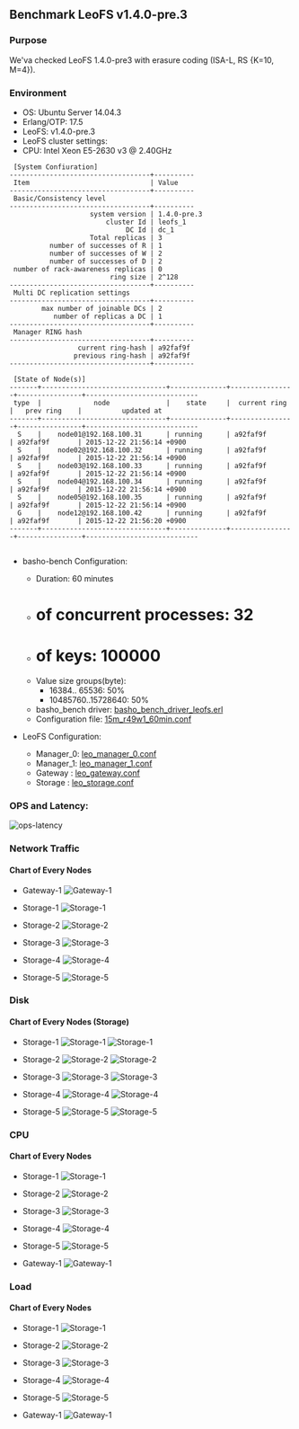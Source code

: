## Benchmark LeoFS v1.4.0-pre.3

### Purpose
We'va checked LeoFS 1.4.0-pre3 with erasure coding (ISA-L, RS {K=10, M=4}).

### Environment

* OS: Ubuntu Server 14.04.3
* Erlang/OTP: 17.5
* LeoFS: v1.4.0-pre.3
* LeoFS cluster settings:
* CPU: Intel Xeon E5-2630 v3 @ 2.40GHz

```
 [System Confiuration]
-----------------------------------+----------
 Item                              | Value    
-----------------------------------+----------
 Basic/Consistency level
-----------------------------------+----------
                    system version | 1.4.0-pre.3
                        cluster Id | leofs_1
                             DC Id | dc_1
                    Total replicas | 3
          number of successes of R | 1
          number of successes of W | 2
          number of successes of D | 2
 number of rack-awareness replicas | 0
                         ring size | 2^128
-----------------------------------+----------
 Multi DC replication settings
-----------------------------------+----------
        max number of joinable DCs | 2
           number of replicas a DC | 1
-----------------------------------+----------
 Manager RING hash
-----------------------------------+----------
                 current ring-hash | a92faf9f
                previous ring-hash | a92faf9f
-----------------------------------+----------

 [State of Node(s)]
-------+-------------------------------+--------------+----------------+----------------+----------------------------
 type  |             node              |    state     |  current ring  |   prev ring    |          updated at         
-------+-------------------------------+--------------+----------------+----------------+----------------------------
  S    |    node01@192.168.100.31      | running      | a92faf9f       | a92faf9f       | 2015-12-22 21:56:14 +0900
  S    |    node02@192.168.100.32      | running      | a92faf9f       | a92faf9f       | 2015-12-22 21:56:14 +0900
  S    |    node03@192.168.100.33      | running      | a92faf9f       | a92faf9f       | 2015-12-22 21:56:14 +0900
  S    |    node04@192.168.100.34      | running      | a92faf9f       | a92faf9f       | 2015-12-22 21:56:14 +0900
  S    |    node05@192.168.100.35      | running      | a92faf9f       | a92faf9f       | 2015-12-22 21:56:14 +0900
  G    |    node12@192.168.100.42      | running      | a92faf9f       | a92faf9f       | 2015-12-22 21:56:20 +0900
-------+-------------------------------+--------------+----------------+----------------+----------------------------


```

* basho-bench Configuration:
    * Duration: 60 minutes
    * # of concurrent processes: 32
    * # of keys: 100000
    * Value size groups(byte):
        *    16384..   65536: 50%
        * 10485760..15728640: 50%
    * basho_bench driver: [basho_bench_driver_leofs.erl](https://github.com/leo-project/basho_bench/blob/master/src/basho_bench_driver_leofs.erl)
    * Configuration file: [15m_r49w1_60min.conf](20151222_201741/15m_r49w1_60min.conf)

* LeoFS Configuration:
    * Manager_0: [leo_manager_0.conf](conf/leo_manager_0.conf)
    * Manager_1: [leo_manager_1.conf](conf/leo_manager_1.conf)
    * Gateway  : [leo_gateway.conf](conf/leo_gateway.conf)
    * Storage  : [leo_storage.conf](conf/leo_storage.conf)

### OPS and Latency:

![ops-latency](20151222_201741/summary.png)

### Network Traffic
#### Chart of Every Nodes

* Gateway-1
![Gateway-1](leofs-ubuntu1404-node12_20151222_201727/sar_1_20151222_201727_p1p1-if1.png)

* Storage-1
![Storage-1](leofs-ubuntu1404-node01_20151222_201742/sar_3_20151222_201742_p1p1-if1.png)

* Storage-2
![Storage-2](leofs-ubuntu1404-node02_20151222_201717/sar_3_20151222_201717_p1p1-if1.png)

* Storage-3
![Storage-3](leofs-ubuntu1404-node03_20151222_201711/sar_3_20151222_201711_p1p1-if1.png)

* Storage-4
![Storage-4](leofs-ubuntu1404-node04_20151222_201729/sar_3_20151222_201729_p1p1-if1.png)

* Storage-5
![Storage-5](leofs-ubuntu1404-node05_20151222_201713/sar_3_20151222_201713_p1p1-if1.png)



### Disk
#### Chart of Every Nodes (Storage)

* Storage-1
![Storage-1](leofs-ubuntu1404-node01_20151222_201742/sar_3_20151222_201742_dev8-16-t1.png)
![Storage-1](leofs-ubuntu1404-node01_20151222_201742/sar_3_20151222_201742_dev8-16-t2.png)

* Storage-2
![Storage-2](leofs-ubuntu1404-node02_20151222_201717/sar_3_20151222_201717_dev8-16-t1.png)
![Storage-2](leofs-ubuntu1404-node02_20151222_201717/sar_3_20151222_201717_dev8-16-t2.png)

* Storage-3
![Storage-3](leofs-ubuntu1404-node03_20151222_201711/sar_3_20151222_201711_dev8-16-t1.png)
![Storage-3](leofs-ubuntu1404-node03_20151222_201711/sar_3_20151222_201711_dev8-16-t2.png)

* Storage-4
![Storage-4](leofs-ubuntu1404-node04_20151222_201729/sar_3_20151222_201729_dev8-16-t1.png)
![Storage-4](leofs-ubuntu1404-node04_20151222_201729/sar_3_20151222_201729_dev8-16-t2.png)

* Storage-5
![Storage-5](leofs-ubuntu1404-node05_20151222_201713/sar_3_20151222_201713_dev8-16-t1.png)
![Storage-5](leofs-ubuntu1404-node05_20151222_201713/sar_3_20151222_201713_dev8-16-t2.png)



### CPU
#### Chart of Every Nodes

* Storage-1
![Storage-1](leofs-ubuntu1404-node01_20151222_201742/sar_3_20151222_201742_all-cpu.png)

* Storage-2
![Storage-2](leofs-ubuntu1404-node02_20151222_201717/sar_3_20151222_201717_all-cpu.png)

* Storage-3
![Storage-3](leofs-ubuntu1404-node03_20151222_201711/sar_3_20151222_201711_all-cpu.png)

* Storage-4
![Storage-4](leofs-ubuntu1404-node04_20151222_201729/sar_3_20151222_201729_all-cpu.png)

* Storage-5
![Storage-5](leofs-ubuntu1404-node05_20151222_201713/sar_3_20151222_201713_all-cpu.png)

* Gateway-1
![Gateway-1](leofs-ubuntu1404-node12_20151222_201727/sar_1_20151222_201727_all-cpu.png)



### Load
#### Chart of Every Nodes

* Storage-1
![Storage-1](leofs-ubuntu1404-node01_20151222_201742/sar_3_20151222_201742_LinuxloadSar.png)

* Storage-2
![Storage-2](leofs-ubuntu1404-node02_20151222_201717/sar_3_20151222_201717_LinuxloadSar.png)

* Storage-3
![Storage-3](leofs-ubuntu1404-node03_20151222_201711/sar_3_20151222_201711_LinuxloadSar.png)

* Storage-4
![Storage-4](leofs-ubuntu1404-node04_20151222_201729/sar_3_20151222_201729_LinuxloadSar.png)

* Storage-5
![Storage-5](leofs-ubuntu1404-node05_20151222_201713/sar_3_20151222_201713_LinuxloadSar.png)

* Gateway-1
![Gateway-1](leofs-ubuntu1404-node12_20151222_201727/sar_1_20151222_201727_LinuxloadSar.png)


